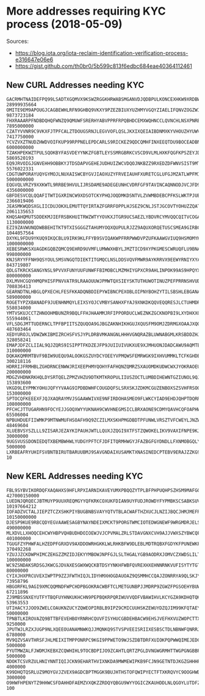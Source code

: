 More addresses requiring KYC process (2018-05-09)
=================================================

Sources: 

- https://blog.iota.org/iota-reclaim-identification-verification-process-e316647e06e6
- https://gist.github.com/th0br0/5b599c813f6edbc684eae40364112461


New CURL Addresses needing KYC
------------------------------

    GACRMHTNAIDEFPQ99LSADTXGQMVX9KSWZRGGKHRWABSMGANVDJQDBPULKONCEXHKW9XRDBWQZOSI9LULN    28999935664
    OMITE9EM9APOUGJCAGBEWHLRFN9GHBQ9VKXY9PZEZBIUXYUZHMYVGQYZIAELIFQNVZOGZWIZGIPH9IQOG     9873723184
    FHXRAAARPFNDBDQHQFWNZQ9QMUWFSRERHYABVPPRFRPQBHDCEMXWQHNCCLQVNCHLNSXPNRBNXFNCYUTAW     7895000000
    CZATYVVNR9C9VKXFJTPFCALZTDOUGSRNJLEGVVOFLQSLJKXIXQEIAIBDNMXKYVHOUZHYUWVXXWSKE9JKL     7417750000
    YCVZVXZTNUDZHWDVOIFKUP99RPPNELEPDCARLS9RICKEZ9QDCQMHFINXEEQTDU9BOCEADBNQWCAHDWF9X     6000000000
    TZAKHPEKWZTPULSQOKBYFASVDEYYNKZFGBTLEYSSMRGBRKCVSCD9VLMLHXKFQGFKPSZEYJDHAHOHGXRZS     5869520193
    EQ9JRVOIGJGNVEHH9OBBKYJTDSDAPVGEHEJUDHUIZWCVDQOJNKBZZ9RXEDZDFWNVSIST9MTTISZKJVSGA     5576022331
    CDGTUWPORAYUQYGYMOJLNUXAISWCBYGVJIAOXUZYFRVEIAUHFXURETCGLUFGJMZATLWPFMIYWYQVBYUJD     5000000000
    EQGVQLVRZY9XXKWTL9RRBE9HVULIJRSDAME9ADEGEUNHCVDRFGF9TAVINCAQNNODJVCJFD99UJROYRNNL     4356000000
    GBFDESVCQLQQAFITWTIGXRINCW9XDSOTCKYPHQJOQDMKDSNTVLZVWMBDEBCPFKSLWKTPJUB9RXUZQDFSF     2366019406
    JEASMKWQDSXGLIICDUJOKXLEMUTTQYIRTAZFGRRFOPPLHJSEZ9CNLJSTJGCOVTYOHUZZQATGZ9ZVLU9OT     2061135653
    KHQSAHQMUTSDDEKMJIEFRSBKHUITRWZWTYYOVKXJTGR9UCSAEZLYBDVRCYMVQQCQITVCOGAUOXOSBYUHF     1130000000
    EZI9ZAVWUNQDWBBEHITKT9TXISGGGZTAHUMYOQXQUPULRJZZ9AQUXORQETUSCSMEA9GIRBCJRSOAAVUPB     1044057564
    DXYKL9FDU9YKUQ9IKQCBLU9IRK9KLFFYB9SVIQAKWPFRRPWWDVPZUFKAAWGVIUQ9HSMOMYKSRVEPI9SMM     1000000000
    XEBESRWKSXUAGDKGQBZQMCQ9EHRD9UVMFLUMWWXHBYLJMZTICD9XYPKGMESCWRUQFLU9BNALHPJYHCDVO      998000000
    KNJSRYYFFNH9QSYOULSMSVNGQTDIEKTITGMQCLNSLDDSVQVFMWR9AYKRRVX9EEWYRNIYXYABDDF9KTBXV      843719807
    QDLGTKRCKSANGYNSL9PVVXFUNYUUFUNWFFBIMOBCLMZMHIYGPXCR9AHLINPOK99AS9HPQYXXHQWFLFRPF      800000000
    DXLMVHCGQYHMQPHISFPNVVATR9LRAAOUUWJPMWTQXSIEYSKTUTHUWOTINUZPEFPRRNSHVUDSALQPGUOSS      708836413
    GEARNDTNLHBGLQPXECHLFESFKKADQNBDIEPYWIBNCPEXOBLOIPNYBOHZYTILSBSHLEBGANALMNMQOUMKW      589000000
    ROGETYPZXBANADF9JUENHNMQYLEIXSYOJCVMBYSANHXFYAJ9XNKDKQQVEQQRESJLCTUHMDRAQIZVOXMVJ      558034000
    YMTVSKUJCCTZHNOOHMBUNZR9BQLFFHJHAAMMJRFIPPORDUCLWEZNKZGCKNOPBI9LXYDHXXQDTJXU9KTLH      555944061
    VFLSDGJMTTUDERNCLTPFBPIITSZQUQOA9GJBGZAKNHIKHGUJXQUSFM9OMJZDRMGXOAAJXQOMXOTDPWEVK      487603464
    XEDYUROJLVDWZWKIBMIZRCHSFVSJYPLDRBVMKANGNLHHHVGNQRAZBLUWNABGMLKRSBDDZHJL9N9HKEGDJ      328058241
    EMAPJDFZCLIIAL9QJZQRS9ISIPPTFKDZEJFP9JUIIUIVUKXUE9XJMHUONJDADCAWU9AQMTBPXQVWCKPSW      310000000
    DQKAKQMRMTBVF9BIW9UEQU9ALOOKGSZUYDCYOEEYVPMQWSFEMRWGK9IXHVUMMKLTCFKGHDBIPWCHLBTMX      300218116
    HDRRIJFRMHBLZGHDRNCENWWJRIXEEPHMYQOHYFAFHQNZQMRZSXAUOMDKUDWCWXJYOKRAOEUQH9DBFOPLB      200000000
    MDGZVHDNKRKHQLDYSRTQELZPMZVHZU9DTKMTKROPULIIUSZOCTLUMBDIHEWNTGZIUNOL9QJNJNBXUXKUR      153893600
    VKGD9LEYPMKYOHUJQFYYVAAG9IPDBDWHFCOUGDQFSLSRXSKJZDKMCGUZENBOXSZSVHFRSOOYWXHPLPTYG      153000000
    SPTOCQFKEEEXFJQJXAQRAYMVJSGAAWWIVXE9NFIRDOHASMEO9FLWKCYIAD9EHDJQHPTDQRRHAFICOSLT9      108000000
    PFCHCJTTUGARHN9FOCYEJJGOQXWYYUKNAH9CWVHNEGMSICLBRXAONE9CDMYQAVHCQFOAPHWKJEXECTJUK       65506004
    NPBUHDUEFIIWMKP9MTNWMUFHSOAFH9Q9ZCZILMXSKHPMGDBDTPFUNWLVRSZTVFCWEYLJNZWSFIYYKLEOV       48469604
    XLUEBVSYSZLLL9ZISARJEZAYKIPAUHJWTLLQUXJZQGI9XTFSTZQWOKELIKV9VAXIFNPE9KJRHPJNAANAD       30000000
    9UGSVUSSDONIEDQTXBEMBWHWLYUDGYPFTCFJDFITQRMHWGYJFAZBGFGYDNDLLFXNMOBGQLYPZNYMWMIYY        5000000
    LXRBEAFRYUHIFSVBNTBIRUTBARUUBMJ9SAVGNDAIXUSAMKTXNASINEDCPTEBV9ERAJZZKG9MDSVHLYSPI             10

New KERL Addresses needing KYC
------------------------------

    FBL9SYBVIKORDQFXAQAHXS9HFLRPXIARNIKAVEYUMXPBQQZYTPLBFPHPUQHPSZHSM9MAFGOCQUQRJLMUD   427000150000
    LUEDNJQRQECJBTMUYP9UUXREQMGYYQFKRKCOXUKFDIAN9UYFUDJROWDYFYPMBKSCSABKSUVI9GACWBBGW    10197664212
    IOFADZVCTALJIEPZTCZXSHKPIYBUGBNBSVAYYQTVTBLACWAFTHZXUCJLNZIJBQCJHMJMEFRLIYMHX9YAX    10150000000
    DJESP9KUE9RBCQDYEGVAAWESAGBYNAYNDEIXMCKT9PORGTWMCIOTEDWGNEWF9WRGMDRJELSPI9VBSBDEA      490000000
    MLXDVLLXHOQCEHCWYHBPVQHBUDHDOIOEWJVJCPVMALZRLSTDAVGNXCVH9AJJVWXSZYBWCQFFQNKLXBJGW      401000000
    TGUGFZYPHWFALHZEDPFGRXDV9AXDDOWRHGKKLWLRHKBFW9DLEBLMDTRQBXFGDYKFPUNEWKFTIWMHWASUZ      370492268
    YZUJJZCKDWPHIMCZEKGZZMZIDJEKYYMBOWJNPFGJLSLTHGALYGB9AODRXJOMVCZXWDSLILTEZXZXWLXAX      100000000
    WC9ZSNDAKSRDSGJKWCGJDVAXESGWXWQCKBTDSYYNKHFWBFQVREXHXEHNNRNKVUFISYTYTGTQWHIGOQRQ9       80000000
    CYIXJHXPRCUVEXIWPTP9ZZJFWTHIQJLIDYHMXHOGDAUOAZ9QSMMHCCQAJZONRRYA9QLSKJYKFJCPWOGDD       73958796
    HBGORFKL9AGI9XMCQQMNDFWPCHDPBGOKRACWBFTCLMETGUNBPJJMDRP9ZGWZFPGSOEHYBUWMCOUXZZSDC       67211896
    ZJ9MBSSNXEYUTFYTBQFUYHNKUKHCHN9PEPBQKRPQRIWUVVQDFVBAWIHVLKCYGZA9KDHQTQKIBKWFSFCIW       53963553
    UTIHACYJJOO9ZWELCOAUKNZUCYZQWEOPIRBLB9IPZ9CMICUUHSKZEWUYDZQJIM99KFQTAEYRVTHAFOHSW       50000000
    TPNBTLKIROVAZQ9BTTBFEVEHBOYRNRHCQUVFISYHUCGBDEHBACW9EHSJVEFHXVUZWOPCTTXOAVHOTIAGA        9250000
    JPUTWJLRZXJUGP9NLXQEEOUANAMNWKQJJMQNKQ9STVSPVEEISRIIXESBSCTDLNBNWFQNRRJVCSWZPUKVB        6780000
    MV9QZVSAVTHRSFJHLMEIXITMPPONRPC9KGI9PPWETO9WJSZDBTDRFXUIOKPQPWWQIMEJEDCJATLTAL9BZ        5000000
    PYUTMWZALFJWDMJKEBXZCQWHIHL9TOCBDPIJO9ZCAHTLQRTZPGLDVNGWGRMHTTWGPGNGBBPZURJFMQGEZ        5000000
    NDOKTCSVRZULHNIYNNTIQIJCKN9EHARTHVIXNKDA9MWMEWIPKB9FCJN9GETNTDJKGZGHHHPLRIBDOUWRB        4000000
    K99DHQTQSRLUZ9MOYGVJZVEX9AGDCBPTMGGK9BUJHTHSTOFQWIPYECTFTXKRQVYC9OOGHWDZA9EWJBZWX        3000000
    O9HWFHPENYTZ9HHWCSFDAHHDFAEMZVXQKZZRDQYQBGU9WYYOGICZKAUHDDLNLQGOYLUTDFZIJHDJSEB9W            100
